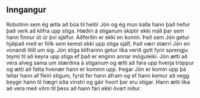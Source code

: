 ## Inngangur
Robotinn sem ég ætla að búa til heitir Jón og ég mun kalla hann það hefur það verk að klifra upp stiga. Hæðin á stiganum skiptir ekki máli þar sem hann finnur út úr því sjálfur. Aðferðin er ekki en komin. Það sem Jón getur hjálpað með er fólk sem kemst ekki upp stiga sjálf, Það væri stærri Jón en vonandi lítill um sig.  Jón stiga klifrarinn getur líka verið gott fyrir sprengju teymi til að keyra upp stiga ef það er enginn annar möguleiki. 
Jón ætti að vera alveg sama um stærðina á stiganum og ætti að fara upp hverja tröppur og ætti að fatta hvenær hann er kominn upp. Þegar Jón er komin upp þá leitar hann af fleiri stigum, fyrst fer hann áfram og ef hann kemur að vegg beygir hann til hægri eða vinstri og gáir hvort þar eru stigar. Hann ætti líka að vera með vörn til þess að hann fari ekki óvart niður.


